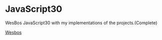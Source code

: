 ﻿# JavaScript30

WesBos JavaScript30 with my implementations of the projects.(Complete)

[Wesbos](https://javascript30.com/)